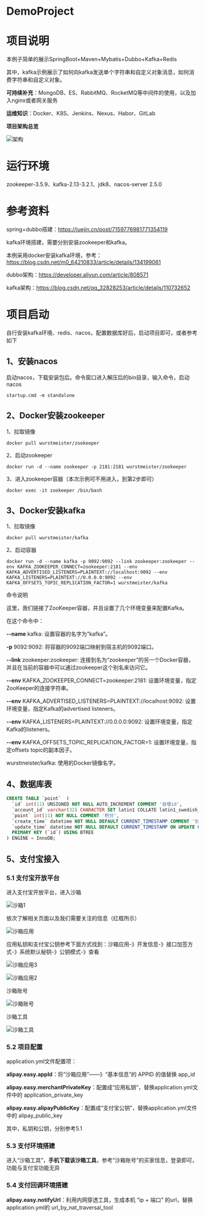 # DemoProject

# **项目说明**

本例子简单的展示SpringBoot+Maven+Mybatis+Dubbo+Kafka+Redis

其中，kafka示例展示了如何向kafka发送单个字符串和自定义对象消息，如何消费字符串和自定义对象。

**可持续补充**：MongoDB、ES、RabbitMQ、RocketMQ等中间件的使用，以及加入nginx或者网关服务

**运维知识**：Docker、K8S、Jenkins、Nexus、Habor、GitLab

**项目架构总览**

![架构](.\projectsrc\picture\架构.jpg)

# **运行环境**

zookeeper-3.5.9、kafka-2.13-3.2.1、jdk8、nacos-server 2.5.0

# **参考资料**

spring+dubbo搭建：https://juejin.cn/post/7159776981771354119

kafka环境搭建，需要分别安装zookeeper和kafka。

本例采用docker安装kafka环境，参考：https://blog.csdn.net/m0_64210833/article/details/134199061

dubbo架构：https://developer.aliyun.com/article/808571

kafka架构：https://blog.csdn.net/qq_32828253/article/details/110732652

# **项目启动**

自行安装kafka环境、redis、nacos，配置数据库好后，启动项目即可，或者参考如下

## 1、安装nacos

启动nacos，下载安装包后。命令窗口进入解压后的bin目录，输入命令，启动nacos

```
startup.cmd -m standalone
```

## **2、Docker安装zookeeper**

1、拉取镜像

```
docker pull wurstmeister/zookeeper
```

2、启动zookeeper

```
docker run -d --name zookeeper -p 2181:2181 wurstmeister/zookeeper
```

3、进入zookeeper容器（本次示例可不用进入，到第2步即可）

```
docker exec -it zookeeper /bin/bash
```

## 3、**Docker安装kafka**

1、拉取镜像

```
docker pull wurstmeister/kafka
```

2、启动容器

```
docker run -d --name kafka -p 9092:9092 --link zookeeper:zookeeper --env KAFKA_ZOOKEEPER_CONNECT=zookeeper:2181 --env KAFKA_ADVERTISED_LISTENERS=PLAINTEXT://localhost:9092 --env KAFKA_LISTENERS=PLAINTEXT://0.0.0.0:9092 --env KAFKA_OFFSETS_TOPIC_REPLICATION_FACTOR=1 wurstmeister/kafka
```

命令说明

这里，我们链接了ZooKeeper容器，并且设置了几个环境变量来配置Kafka。

在这个命令中：

**--name** kafka: 设置容器的名字为“kafka”。

**-p** 9092:9092: 将容器的9092端口映射到宿主机的9092端口。

**--link** zookeeper:zookeeper: 连接到名为“zookeeper”的另一个Docker容器，并且在当前的容器中可以通过zookeeper这个别名来访问它。

**--env** KAFKA_ZOOKEEPER_CONNECT=zookeeper:2181: 设置环境变量，指定ZooKeeper的连接字符串。

**--env** KAFKA_ADVERTISED_LISTENERS=PLAINTEXT://localhost:9092: 设置环境变量，指定Kafka的advertised listeners。

**--env** KAFKA_LISTENERS=PLAINTEXT://0.0.0.0:9092: 设置环境变量，指定Kafka的listeners。

**--env** KAFKA_OFFSETS_TOPIC_REPLICATION_FACTOR=1: 设置环境变量，指定offsets topic的副本因子。

wurstmeister/kafka: 使用的Docker镜像名字。

## 4、数据库表

```sql
CREATE TABLE `point`  (
  `id` int(11) UNSIGNED NOT NULL AUTO_INCREMENT COMMENT '自增id',
  `account_id` varchar(32) CHARACTER SET latin1 COLLATE latin1_swedish_ci NOT NULL COMMENT '用户id',
  `point` int(11) NOT NULL COMMENT '积分',
  `create_time` datetime NOT NULL DEFAULT CURRENT_TIMESTAMP COMMENT '创建时间',
  `update_time` datetime NOT NULL DEFAULT CURRENT_TIMESTAMP ON UPDATE CURRENT_TIMESTAMP COMMENT '更新时间',
  PRIMARY KEY (`id`) USING BTREE
) ENGINE = InnoDB;
```

## 5、支付宝接入

### 5.1 支付宝开放平台

进入支付宝开放平台，进入沙箱

![沙箱1](.\projectsrc\picture\沙箱1.jpg)

依次了解相关页面以及我们需要关注的信息（红框所示）

![沙箱应用](.\projectsrc\picture\沙箱应用.jpg)

应用私钥和支付宝公钥参考下面方式找到：沙箱应用-》开发信息-》接口加签方式-》系统默认秘钥-》公钥模式-》查看

![沙箱应用3](.\projectsrc\picture\沙箱应用3.jpg)

![沙箱应用2](.\projectsrc\picture\沙箱应用2.jpg)

沙箱账号

![沙箱账号](.\projectsrc\picture\沙箱账号.jpg)

沙箱工具

![沙箱工具](.\projectsrc\picture\沙箱工具.jpg)

### 5.2 项目配置

application.yml文件配置项：

**alipay.easy.appId**：将“沙箱应用”——》“基本信息”的 APPID 的值替换 app_id

**alipay.easy.merchantPrivateKey**：配置成“应用私钥”，替换application.yml文件中的 application_private_key

**alipay.easy.alipayPublicKey**：配置成“支付宝公钥”，替换application.yml文件中的 alipay_public_key

其中，私钥和公钥，分别参考5.1

### 5.3 支付环境搭建

进入“沙箱工具”，**手机下载该沙箱工具**，参考“沙箱账号”的买家信息，登录即可，功能与支付宝功能无异

### 5.4 支付回调环境搭建

**alipay.easy.notifyUrl**：利用内网穿透工具，生成本机 “ip + 端口” 的url，替换application.yml的 url_by_nat_traversal_tool
